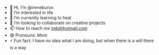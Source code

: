 - 👋 Hi, I’m @ireneburon
- 👀 I’m interested in life
- 🌱 I’m currently learning to heal
- 💞️ I’m looking to collaborate on creative projects
- 📫 How to reach me ireb@hotmail.com
- 😄 Pronouns: Mom
- ⚡ Fun fact: I have no idea what I am doing, but when there is a will there is a way

<!---
ireburon/ireburon is a ✨ special ✨ repository because its `README.md` (this file) appears on your GitHub profile.
You can click the Preview link to take a look at your changes.
--->
